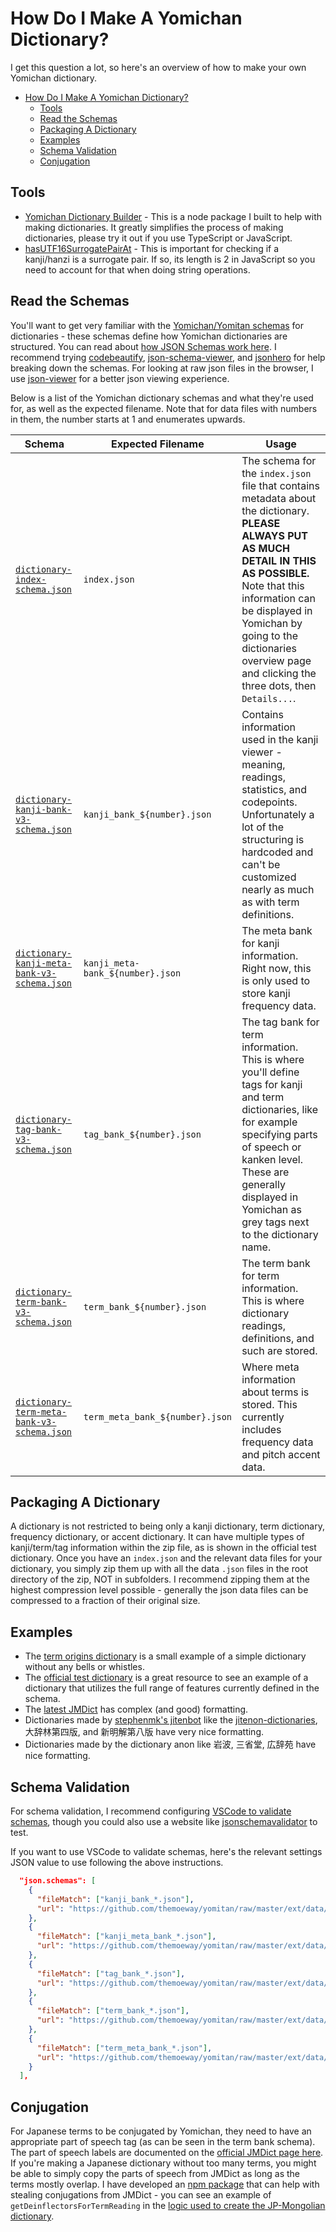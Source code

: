 # How Do I Make A Yomichan Dictionary?

I get this question a lot, so here's an overview of how to make your own Yomichan dictionary.

- [How Do I Make A Yomichan Dictionary?](#how-do-i-make-a-yomichan-dictionary)
  - [Tools](#tools)
  - [Read the Schemas](#read-the-schemas)
  - [Packaging A Dictionary](#packaging-a-dictionary)
  - [Examples](#examples)
  - [Schema Validation](#schema-validation)
  - [Conjugation](#conjugation)

## Tools

- [Yomichan Dictionary Builder](https://github.com/MarvNC/yomichan-dict-builder/) - This is a node
  package I built to help with making dictionaries. It greatly simplifies the process of making
  dictionaries, please try it out if you use TypeScript or JavaScript.
- [hasUTF16SurrogatePairAt](https://www.npmjs.com/package/@stdlib/assert-has-utf16-surrogate-pair-at-cli) -
  This is important for checking if a kanji/hanzi is a surrogate pair. If so, its length is 2 in
  JavaScript so you need to account for that when doing string operations.

## Read the Schemas

You'll want to get very familiar with the
[Yomichan/Yomitan schemas](https://github.com/themoeway/yomitan/tree/master/ext/data/schemas) for
dictionaries - these schemas define how Yomichan dictionaries are structured. You can read about
[how JSON Schemas work here](https://json-schema.org/). I recommend trying
[codebeautify](https://codebeautify.org/jsonviewer/),
[json-schema-viewer](https://json-schema-viewer.vercel.app/), and [jsonhero](https://jsonhero.io/)
for help breaking down the schemas. For looking at raw json files in the browser, I use
[json-viewer](https://github.com/tulios/json-viewer) for a better json viewing experience.

Below is a list of the Yomichan dictionary schemas and what they're used for, as well as the
expected filename. Note that for data files with numbers in them, the number starts at 1 and
enumerates upwards.

| Schema                                                                                                                                                     | Expected Filename                | Usage                                                                                                                                                                                                                                                                                          |
| ---------------------------------------------------------------------------------------------------------------------------------------------------------- | -------------------------------- | ---------------------------------------------------------------------------------------------------------------------------------------------------------------------------------------------------------------------------------------------------------------------------------------------- |
| [`dictionary-index-schema.json`](https://github.com/themoeway/yomitan/tree/master/ext/data/schemas/dictionary-index-schema.json)                           | `index.json`                     | The schema for the `index.json` file that contains metadata about the dictionary. **PLEASE ALWAYS PUT AS MUCH DETAIL IN THIS AS POSSIBLE.** Note that this information can be displayed in Yomichan by going to the dictionaries overview page and clicking the three dots, then `Details...`. |
| [`dictionary-kanji-bank-v3-schema.json`](https://github.com/themoeway/yomitan/tree/master/ext/data/schemas/dictionary-kanji-bank-v3-schema.json)           | `kanji_bank_${number}.json`      | Contains information used in the kanji viewer - meaning, readings, statistics, and codepoints. Unfortunately a lot of the structuring is hardcoded and can't be customized nearly as much as with term definitions.                                                                            |
| [`dictionary-kanji-meta-bank-v3-schema.json`](https://github.com/themoeway/yomitan/tree/master/ext/data/schemas/dictionary-kanji-meta-bank-v3-schema.json) | `kanji_meta-bank_${number}.json` | The meta bank for kanji information. Right now, this is only used to store kanji frequency data.                                                                                                                                                                                               |
| [`dictionary-tag-bank-v3-schema.json`](https://github.com/themoeway/yomitan/tree/master/ext/data/schemas/dictionary-tag-bank-v3-schema.json)               | `tag_bank_${number}.json`        | The tag bank for term information. This is where you'll define tags for kanji and term dictionaries, like for example specifying parts of speech or kanken level. These are generally displayed in Yomichan as grey tags next to the dictionary name.                                          |
| [`dictionary-term-bank-v3-schema.json`](https://github.com/themoeway/yomitan/tree/master/ext/data/schemas/dictionary-term-bank-v3-schema.json)             | `term_bank_${number}.json`       | The term bank for term information. This is where dictionary readings, definitions, and such are stored.                                                                                                                                                                                       |
| [`dictionary-term-meta-bank-v3-schema.json`](https://github.com/themoeway/yomitan/tree/master/ext/data/schemas/dictionary-term-meta-bank-v3-schema.json)   | `term_meta_bank_${number}.json`  | Where meta information about terms is stored. This currently includes frequency data and pitch accent data.                                                                                                                                                                                    |

## Packaging A Dictionary

A dictionary is not restricted to being only a kanji dictionary, term dictionary, frequency
dictionary, or accent dictionary. It can have multiple types of kanji/term/tag information within
the zip file, as is shown in the official test dictionary. Once you have an `index.json` and the
relevant data files for your dictionary, you simply zip them up with all the data `.json` files in
the root directory of the zip, NOT in subfolders. I recommend zipping them at the highest
compression level possible - generally the json data files can be compressed to a fraction of their
original size.

## Examples

- The [term origins dictionary](#複合語起源-term-origins) is a small example of a simple dictionary
  without any bells or whistles.
- The
  [official test dictionary](https://github.com/themoeway/yomitan/tree/master/test/data/dictionaries/valid-dictionary1)
  is a great resource to see an example of a dictionary that utilizes the full range of features
  currently defined in the schema.
- The [latest JMDict](https://github.com/MarvNC/yomichan-dictionaries#jmdict) has complex (and good)
  formatting.
- Dictionaries made by [stephenmk's jitenbot](https://github.com/stephenmk/jitenbot) like the
  [jitenon-dictionaries](#jitenon-dictionaries), 大辞林第四版, and 新明解第八版 have very nice
  formatting.
- Dictionaries made by the dictionary anon like 岩波, 三省堂, 広辞苑 have nice formatting.

## Schema Validation

For schema validation, I recommend configuring
[VSCode to validate schemas](https://code.visualstudio.com/docs/languages/json#_json-schemas-and-settings),
though you could also use a website like [jsonschemavalidator](https://www.jsonschemavalidator.net/)
to test.

If you want to use VSCode to validate schemas, here's the relevant settings JSON value to use
following the above instructions.

```json
  "json.schemas": [
    {
      "fileMatch": ["kanji_bank_*.json"],
      "url": "https://github.com/themoeway/yomitan/raw/master/ext/data/schemas/dictionary-kanji-bank-v3-schema.json"
    },
    {
      "fileMatch": ["kanji_meta_bank_*.json"],
      "url": "https://github.com/themoeway/yomitan/raw/master/ext/data/schemas/dictionary-kanji-meta-bank-v3-schema.json"
    },
    {
      "fileMatch": ["tag_bank_*.json"],
      "url": "https://github.com/themoeway/yomitan/raw/master/ext/data/schemas/dictionary-tag-bank-v3-schema.json"
    },
    {
      "fileMatch": ["term_bank_*.json"],
      "url": "https://github.com/themoeway/yomitan/raw/master/ext/data/schemas/dictionary-term-bank-v3-schema.json"
    },
    {
      "fileMatch": ["term_meta_bank_*.json"],
      "url": "https://github.com/themoeway/yomitan/raw/master/ext/data/schemas/dictionary-term-meta-bank-v3-schema.json"
    }
  ],
```

## Conjugation

For Japanese terms to be conjugated by Yomichan, they need to have an appropriate part of speech tag
(as can be seen in the term bank schema). The part of speech labels are documented on the
[official JMDict page here](http://www.edrdg.org/jmdictdb/cgi-bin/edhelp.py?svc=jmdict&sid=#kw_pos).
If you're making a Japanese dictionary without too many terms, you might be able to simply copy the
parts of speech from JMDict as long as the terms mostly overlap. I have developed an
[npm package](https://www.npmjs.com/package/yomichan-dict-reader) that can help with stealing
conjugations from JMDict - you can see an example of `getDeinflectorsForTermReading` in the
[logic used to create the JP-Mongolian dictionary](https://github.com/MarvNC/yomichan-dictionaries/blob/master/mongolian/scrape.js).
